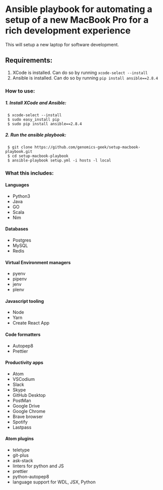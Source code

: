 # Ansible playbook for automating a setup of a new MacBook Pro for a rich development experience

This will setup a new laptop for software development.

## Requirements:

1. XCode is installed.  Can do so by running `xcode-select --install`
2. Ansible is installed.  Can do so by running `pip install ansible==2.8.4`

### How to use:

##### 1. Install XCode and Ansible:

```
 $ xcode-select --install
 $ sudo easy_install pip
 $ sudo pip install ansible==2.8.4
```

##### 2. Run the ansible playbook:

```
 $ git clone https://github.com/genomics-geek/setup-macbook-playbook.git
 $ cd setup-macbook-playbook
 $ ansible-playbook setup.yml -i hosts -l local
```

### What this includes:

#### Languages

+ Python3
+ Java
+ GO
+ Scala
+ Nim

#### Databases

+ Postgres
+ MySQL
+ Redis

#### Virtual Environment managers

+ pyenv
+ pipenv
+ jenv
+ plenv

#### Javascript tooling

+ Node
+ Yarn
+ Create React App

#### Code formatters

+ Autopep8
+ Prettier

#### Productivity apps

+ Atom
+ VSCodium
+ Slack
+ Skype
+ GitHub Desktop
+ PostMan
+ Google Drive
+ Google Chrome
+ Brave browser
+ Spotify
+ Lastpass

#### Atom plugins

+ teletype
+ git-plus
+ ask-stack
+ linters for python and JS
+ prettier
+ python-autopep8
+ language support for WDL, JSX, Python
